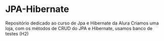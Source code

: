 # JPA-Hibernate
Repositório dedicado ao curso de Jpa e Hibernate da Alura
Criamos uma loja, com os métodos de CRUD do JPA e Hibernate, usamos banco de testes (H2)
